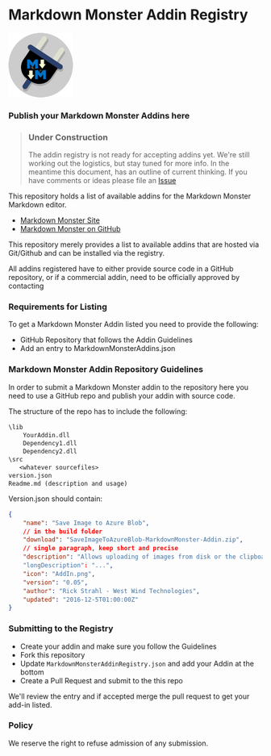 # Markdown Monster Addin Registry

![](MarkdownMonsterAddins_icon.png)

### Publish your Markdown Monster Addins here

> ### Under Construction
> The addin registry is not ready for accepting addins yet. We're still working out the logistics, but stay tuned for more info. In the meantime this document, has an outline of current thinking. If you have comments or ideas please file an [Issue](https://github.com/RickStrahl/MarkdownMonsterAddinsRegistry/issues)

This repository holds a list of available addins for the Markdown Monster Markdown editor.

* [Markdown Monster Site](http://markdownmonster.west-wind.com)
* [Markdown Monster on GitHub](https://github.com/RickStrahl/MarkdownMonster)

This repository merely provides a list to available addins that are hosted via Git/Github and can be installed via the registry.

All addins registered have to either provide source code in a GitHub repository, or if a commercial addin, need to be officially approved by contacting 

### Requirements for Listing
To get a Markdown Monster Addin listed you need to provide the following:

* GitHub Repository that follows the Addin Guidelines
* Add an entry to MarkdownMonsterAddins.json


### Markdown Monster Addin Repository Guidelines
In order to submit a Markdown Monster addin to the repository here you need to use a GitHub repo and publish your addin with source code. 

The structure of the repo has to include the following:

```
\lib
    YourAddin.dll
    Dependency1.dll
    Dependency2.dll
\src
   <whatever sourcefiles>
version.json
Readme.md (description and usage)
```

Version.json should contain:

```json
{
	"name": "Save Image to Azure Blob",
	// in the build folder
	"download": "SaveImageToAzureBlob-MarkdownMonster-Addin.zip",
	// single paragraph, keep short and precise
	"description": "Allows uploading of images from disk or the clipboard to Azure Blob Storage, and embedding the resulting URL as an image link into the current document."
	"longDescription": "...",
	"icon": "AddIn.png",
	"version": "0.05",
	"author": "Rick Strahl - West Wind Technologies",	
	"updated": "2016-12-5T01:00:00Z"
}  
```

### Submitting to the Registry
* Create your addin and make sure you follow the Guidelines
* Fork this repository
* Update `MarkdownMonsterAddinRegistry.json` and add your Addin at the bottom
* Create a Pull Request and submit to the this repo

We'll review the entry and if accepted merge the pull request to get your add-in listed.

### Policy
We reserve the right to refuse admission of any submission.